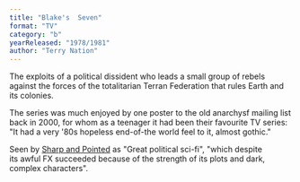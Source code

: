 ```yaml
---
title: "Blake's  Seven"
format: "TV"
category: "b"
yearReleased: "1978/1981"
author: "Terry Nation"
---
```

The exploits of a political dissident who leads a small  group of rebels against the forces of the totalitarian Terran Federation that  rules Earth and its colonies.

The series was much enjoyed by one poster to the old  anarchysf mailing list back in 2000, for whom as a teenager it had been their  favourite TV series: "It had a very '80s hopeless end-of-the world feel to it,  almost gothic."

Seen by <a href="https://seesharppress.wordpress.com/2016/04/14/two-nearly-forgotten-great-70s-and-80s-sci-fi-tv-series-now-on-youtube/?blogsub=confirming#blog_subscription-2"> Sharp and Pointed</a> as "Great political sci-fi", "which despite its awful FX  succeeded because of the strength of its plots and dark, complex characters".
 
